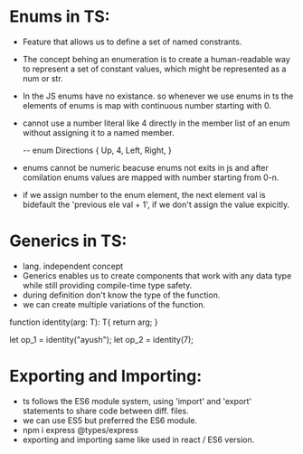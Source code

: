 



# Enums in TS: 
   - Feature that allows us to define a set of named constrants.
   - The concept behing an enumeration is to create a human-readable way to represent a set of constant values, which might be represented as a num or str.

   -  In the JS enums have no existance. so whenever we use enums in ts the elements of enums is map with continuous number starting with 0.

   - cannot use a number literal like 4 directly in the member list of an enum without assigning it to a named member.

      -- enum Directions {
    Up, 4, Left, Right, }

   -  enums cannot be numeric beacuse enums not exits in js and after comilation enums values are mapped with number starting from 0-n.

   - if we assign number to the enum element, the next element val is bidefault the 'previous ele val + 1', if we don't assign the value expicitly.


# Generics in TS:
   
   - lang. independent concept
   - Generics enables us to create components that work with any data type while still providing compile-time type safety.
   - during definition don't know the type of the function.
   - we can create multiple variations of the function.
   
   function identity<T>(arg: T): T{
      return arg;
   } 

   let op_1 = identity<string>("ayush");
   let op_2 = identity<number>(7);


#  Exporting and Importing:
   - ts follows the ES6 module system, using 'import' and 'export' statements to share code between diff. files.
   - we can use ES5 but preferred the ES6 module.
   - npm i express @types/express
   - exporting and importing same like used in react / ES6 version.







